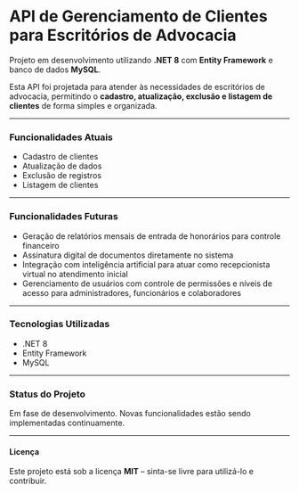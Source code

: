 # API de Gerenciamento de Clientes para Escritórios de Advocacia

Projeto em desenvolvimento utilizando **.NET 8** com **Entity Framework** e banco de dados **MySQL**.  

Esta API foi projetada para atender às necessidades de escritórios de advocacia, permitindo o **cadastro, atualização, exclusão e listagem de clientes** de forma simples e organizada.

---

### Funcionalidades Atuais
- Cadastro de clientes  
- Atualização de dados  
- Exclusão de registros  
- Listagem de clientes  

---

### Funcionalidades Futuras
- Geração de relatórios mensais de entrada de honorários para controle financeiro  
- Assinatura digital de documentos diretamente no sistema  
- Integração com inteligência artificial para atuar como recepcionista virtual no atendimento inicial  
- Gerenciamento de usuários com controle de permissões e níveis de acesso para administradores, funcionários e colaboradores  

---

### Tecnologias Utilizadas
- .NET 8  
- Entity Framework  
- MySQL  

---

### Status do Projeto
Em fase de desenvolvimento. Novas funcionalidades estão sendo implementadas continuamente.  

---

#### Licença
Este projeto está sob a licença **MIT** – sinta-se livre para utilizá-lo e contribuir.  
